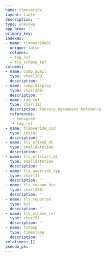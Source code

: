 ```yaml
---
name: tlmoveride
layout: table
description: ''
type: unknown
app_area: ''
primary_key: 
indexes:
- name: tlmoveride01
  unique: false
  columns:
  - tag_ref
  - tls_scheme_ref
columns:
- name: comp_avail
  type: char(200)
  description: ''
- name: comp_display
  type: char(200)
  description: ''
- name: tag_ref
  type: char(11)
  description: Tenancy Agreement Reference
  references:
   - tenagree
   - tag_ref
- name: tlmoveride_sid
  type: int(4)
  description: ''
- name: tls_effend_dt
  type: smalldatetime
  description: ''
- name: tls_effstart_dt
  type: smalldatetime
  description: ''
- name: tls_override_typ
  type: char(3)
  description: ''
- name: tls_reason_dsc
  type: char(200)
  description: ''
- name: tls_reported
  type: bit
  description: ''
- name: tls_scheme_ref
  type: char(5)
  description: ''
- name: tstamp
  type: timestamp
  description: ''
relations: []
pseudo_pk: 
---
```


